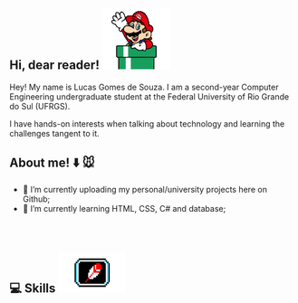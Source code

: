 ## Hi, dear reader! ![olá](mariodown.gif)
Hey! My name is Lucas Gomes de Souza. I am a second-year Computer Engineering undergraduate student at the Federal University of Rio Grande do Sul (UFRGS).

I have hands-on interests when talking about technology and learning the challenges tangent to it.

## About me! :arrow_down: :mouse: 
- 🔭 I’m currently uploading my personal/university projects here on Github;     
- 🌱 I’m currently learning HTML, CSS, C# and database;<img src="https://github.com/lucasgdesouza/lucasgdesouza/raw/main/mario.gif" width="120" height="70" style="float: right; margin-right: 1000px;">
  
## :computer: Skills <img src="https://github.com/lucasgdesouza/lucasgdesouza/raw/main/skills.gif" width="120" height="70">


